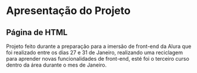 # Apresentação do Projeto
## Página de HTML
Projeto feito durante a preparação para a imersão de front-end da Alura que foi realizado entre os dias 27 e 31 de Janeiro, realizando uma reciclagem para aprender novas funcionalidades de front-end, esté foi o terceiro curso dentro da área durante o mes de Janeiro.
